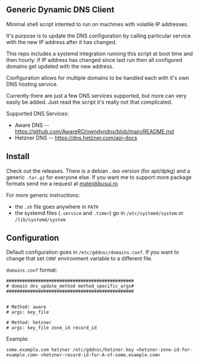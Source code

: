 ## Generic Dynamic DNS Client

Minimal shell script intented to run on machines with volatile IP addresses.

It's purpose is to update the DNS configuration by calling particular service with the new IP address after it has changed.

This repo includes a systemd integration running this script at boot time and then hourly: if IP address has changed since last run then all configured domains get updated with the new address.

Configuration allows for multiple domains to be handled each with it's own DNS hosting service.

Currently there are just a few DNS services supported, but more can very easily be added. Just read the script it's really not that complicated.

Supported DNS Services:
 * Aware DNS -- https://github.com/AwareRO/owndyndns/blob/main/README.md
 * Hetzner DNS -- https://dns.hetzner.com/api-docs

## Install
Check out the releases. There is a debian `.deb` version (for apt/dpkg) and a generic `.tar.gz` for everyone else. If you want me to support more package formats send me a request at matei@busui.ro

For more generic instructions:
 * the `.sh` file goes anywhere in `PATH`
 * the systemd files (`.service` and `.timer`) go in `/etc/systemd/system` or `/lib/systemd/system`

## Configuration
Default configuration goes in `/etc/gddnsc/domains.conf`. If you want to change that set `CONF` environment variable to a different file.

`domains.conf` format:
```
################################################
# domain dns_update_method method_specific_args#
################################################


# Method: aware
# args: key_file

# Method: hetzner
# args: key_file zone_id record_id
```

Example:
```
some.example.com hetzner /etc/gddnsc/hetzner.key <hetzner-zone-id-for-example.com> <hetzner-record-id-for-A-of-some.example.com>
```
